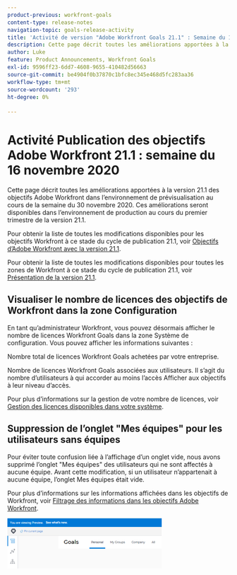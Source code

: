 ```yaml
---
product-previous: workfront-goals
content-type: release-notes
navigation-topic: goals-release-activity
title: 'Activité de version "Adobe Workfront Goals 21.1" : Semaine du 16 novembre 2020'''
description: Cette page décrit toutes les améliorations apportées à la version 21.1 des objectifs Adobe Workfront dans l’environnement de prévisualisation au cours de la semaine du 30 novembre 2020. Ces améliorations seront disponibles dans l’environnement de production au cours du premier trimestre de la version 21.1.
author: Luke
feature: Product Announcements, Workfront Goals
exl-id: 9596ff23-6dd7-4608-9655-410482d56663
source-git-commit: be4904f0b37870c1bfc8ec345e468d5fc283aa36
workflow-type: tm+mt
source-wordcount: '293'
ht-degree: 0%

---
```


# Activité Publication des objectifs Adobe Workfront 21.1 : semaine du 16 novembre 2020

Cette page décrit toutes les améliorations apportées à la version 21.1 des objectifs Adobe Workfront dans l’environnement de prévisualisation au cours de la semaine du 30 novembre 2020. Ces améliorations seront disponibles dans l’environnement de production au cours du premier trimestre de la version 21.1.

Pour obtenir la liste de toutes les modifications disponibles pour les objectifs Workfront à ce stade du cycle de publication 21.1, voir [Objectifs d’Adobe Workfront avec la version 21.1](../../../../product-announcements/product-releases/goals-release-activity/goals-release-21-1.md).

Pour obtenir la liste de toutes les modifications disponibles pour toutes les zones de Workfront à ce stade du cycle de publication 21.1, voir [Présentation de la version 21.1](../../../../product-announcements/product-releases/21.1-release-activity/21-1-release-overview.md).

## Visualiser le nombre de licences des objectifs de Workfront dans la zone Configuration

En tant qu’administrateur Workfront, vous pouvez désormais afficher le nombre de licences Workfront Goals dans la zone Système de configuration. Vous pouvez afficher les informations suivantes :

Nombre total de licences Workfront Goals achetées par votre entreprise.

Nombre de licences Workfront Goals associées aux utilisateurs. Il s’agit du nombre d’utilisateurs à qui accorder au moins l’accès Afficher aux objectifs à leur niveau d’accès.

Pour plus d’informations sur la gestion de votre nombre de licences, voir [Gestion des licences disponibles dans votre système](../../../../administration-and-setup/get-started-wf-administration/manage-available-licenses-in-your-system.md).

## Suppression de l’onglet &quot;Mes équipes&quot; pour les utilisateurs sans équipes

Pour éviter toute confusion liée à l’affichage d’un onglet vide, nous avons supprimé l’onglet &quot;Mes équipes&quot; des utilisateurs qui ne sont affectés à aucune équipe. Avant cette modification, si un utilisateur n’appartenait à aucune équipe, l’onglet Mes équipes était vide.

Pour plus d’informations sur les informations affichées dans les objectifs de Workfront, voir [Filtrage des informations dans les objectifs Adobe Workfront](../../../../workfront-goals/goal-management/filter-information-wf-goals.md).

![](assets/goals-page-with-no-my-teams-tab-350x114.png)
